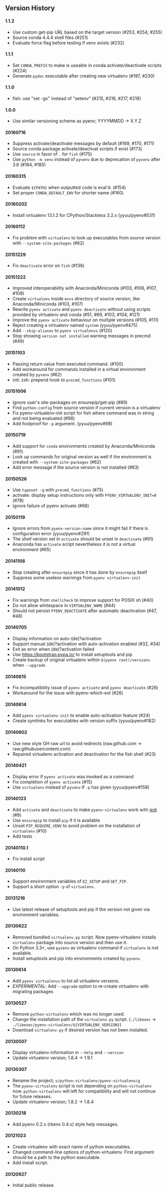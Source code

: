 ## Version History

#### 1.1.2

* Use custom get-pip URL based on the target version (#253, #254, #255)
* Source conda 4.4.4 shell files (#251)
* Evaluate force flag before testing if venv exists (#232)

#### 1.1.1

* Set `CONDA_PREFIX` to make is useable in conda activate/deactivate scripts (#224)
* Generate `pydoc` executable after creating new virtualenv (#197, #230)

#### 1.1.0

* fish: use "set -gx" instead of "setenv" (#215, #216, #217, #218)

#### 1.0.0

* Use similar versioning scheme as pyenv; YYYYMMDD -> X.Y.Z

#### 20160716

* Suppress activate/deactivate messages by default (#169, #170, #171)
* Source conda package activate/deactivat scripts if exist (#173)
* Use `source` in favor of `.` for `fish` (#175)
* Use `python -m venv` instead of `pyvenv` due to deprecation of `pyvenv` after 3.6 (#184, #185)

#### 20160315

* Evaluate `${PATH}` when outputted code is eval'd. (#154)
* Set proper `CONDA_DEFAULT_ENV` for shorter name (#160)

#### 20160202

* Install virtualenv 13.1.2 for CPython/Stackless 3.2.x (yyuu/pyenv#531)

#### 20160112

* Fix problem with `virtualenv` to look up executables from source version with `--system-site-packages` (#62)

#### 20151229

* Fix `deactivate` error on `fish` (#136)

#### 20151222

* Improved interoperability with Anaconda/Miniconda (#103, #106, #107, #108)
* Create `virtualenv` inside `envs` directory of source version, like Anaconda/Miniconda (#103, #107)
* Rewrite `pyenv activate` and `pyenv deactivate` without using scripts provided by virtualenv and conda (#51, #69, #103, #104, #121)
* Improve the `pyenv activate` behaviour on multiple versions (#105, #111)
* Reject creating a virtualenv named `system` (yyuu/pyenv#475)
* Add `--skip-aliases` to `pyenv virtualenvs` (#120)
* Stop showing `version not installed` warning messages in precmd (#49)

#### 20151103

* Passing return value from executed command. (#100)
* Add workaround for commands installed in a virtual environment created by `pyvenv` (#62)
* init: zsh: prepend hook to `precmd_functions` (#101)

#### 20151006

* Ignore user's site-packages on ensurepip/get-pip (#89)
* Find `python-config` from source version if current version is a virtualenv
* Fix pyenv-virtualenv-init script for fish where command was in string and not being evaluated (#98)
* Add foolproof for `-p` argument. (yyuu/pyenv#98)

#### 20150719

* Add support for `conda` environments created by Anaconda/Miniconda (#91)
* Look up commands for original version as well if the environment is created with `--system-site-packages` (#62)
* Add error message if the source version is not installed (#83)

#### 20150526

* Use `typeset -g` with `precmd_functions` (#75)
* activate: display setup instructions only with `PYENV_VIRTUALENV_INIT=0` (#78)
* Ignore failure of pyenv activate (#68)

#### 20150119

 * Ignore errors from `pyenv-version-name` since it might fail if there is configuration error (yyuu/pyenv#291)
 * The _shell_ version set in `activate` should be unset in `deactivate` (#61)
 * Anaconda has `activate` script nevertheless it is not a virtual environment (#65)

#### 20141106

 * Stop creating after `ensurepip` since it has done by `ensurepip` itself
 * Suppress some useless warnings from `pyenv virtualenv-init`

#### 20141012

 * Fix warnings from `shellcheck` to improve support for POSIX sh (#40)
 * Do not allow whitespace in `VIRTUALENV_NAME` (#44)
 * Should not persist `PYENV_DEACTIVATE` after automatic deactivation (#47, #48)

#### 20140705

 * Display information on auto-(de)?activation
 * Support manual (de)?activation with auto-activation enabled (#32, #34)
 * Exit as error when (de)?activation failed
 * Use https://bootstrap.pypa.io/ to install setuptools and pip
 * Create backup of original virtualenv within `$(pyenv root)/versions` when `--upgrade`

#### 20140615

 * Fix incompatibility issue of `pyenv activate` and `pyenv deactivate` (#26)
 * Workaround for the issue with pyenv-which-ext (#26)

#### 20140614

 * Add `pyenv virtualenv-init` to enable auto-activation feature (#24)
 * Create symlinks for executables with version suffix (yyuu/pyenv#182)

#### 20140602

 * Use new style GH raw url to avoid redirects (raw.github.com -> raw.githubusercontent.com)
 * Repaired virtualenv activation and deactivation for the fish shell (#23)

#### 20140421

 * Display error if `pyenv activate` was invoked as a command
 * Fix completion of `pyenv activate` (#15)
 * Use `virtualenv` instead of `pyvenv` if `-p` has given (yyuu/pyenv#158)

#### 20140123

 * Add `activate` and `deactivate` to make `pyenv-virtualenv` work with [jedi](https://github.com/davidhalter/jedi) (#9)
 * Use `ensurepip` to install `pip` if it is available
 * Unset `PIP_REQUIRE_VENV` to avoid problem on the installation of `virtualenv` (#10)
 * Add tests

#### 20140110.1

 * Fix install script

#### 20140110

 * Support environment variables of `EZ_SETUP` and `GET_PIP`.
 * Support a short option `-p` of `virtualenv`.

#### 20131216

 * Use latest release of setuptools and pip if the version not given via environment variables.

#### 20130622

 * Removed bundled `virtualenv.py` script. Now pyenv-virtualenv installs `virtualenv` package into source version and then use it.
 * On Python 3.3+, use `pyvenv` as virtualenv command if `virtualenv` is not available.
 * Install setuptools and pip into environments created by `pyvenv`.

#### 20130614

 * Add `pyenv virtualenvs` to list all virtualenv versions.
 * *EXPERIMENTAL*: Add `--upgrade` option to re-create virtualenv with migrating packages

#### 20130527

 * Remove `python-virtualenv` which was no longer used.
 * Change the installation path of the `virtualenv.py` script. (`./libexec` -> `./libexec/pyenv-virtualenv/${VIRTUALENV_VERSION}`)
 * Download `virtualenv.py` if desired version has not been installed.

#### 20130507

 * Display virtualenv information in `--help` and `--version`
 * Update virtualenv version; 1.8.4 -> 1.9.1

#### 20130307

 * Rename the project; `s/python-virtualenv/pyenv-virtualenv/g`
 * The `pyenv-virtualenv` script is not depending on `python-virtualenv` now.
   `python-virtualenv` will left for compatibility and will not continue for future releases.
 * Update virtualenv version; 1.8.2 -> 1.8.4

#### 20130218

 * Add pyenv 0.2.x (rbenv 0.4.x) style help messages.

#### 20121023

 * Create virtualenv with exact name of python executables.
 * Changed command-line options of python-virtualenv.
   First argument should be a path to the python executable.
 * Add install script.

#### 20120927

 * Initial public release.

